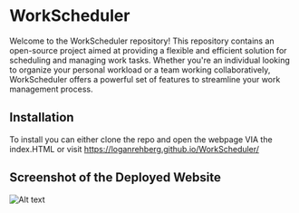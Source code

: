 # WorkScheduler
Welcome to the WorkScheduler repository! This repository contains an open-source project aimed at providing a flexible and efficient solution for scheduling and managing work tasks. Whether you're an individual looking to organize your personal workload or a team working collaboratively, WorkScheduler offers a powerful set of features to streamline your work management process.


## Installation

To install you can either clone the repo and open the webpage VIA the index.HTML or visit https://loganrehberg.github.io/WorkScheduler/

## Screenshot of the Deployed Website

![Alt text](C:\Users\fuzzy\bootcamp\classwork\NU-VIRT-FSF-PT-05-2023-U-LOLC\05-Third-Party-APIs\02-Challenge\WorkScheduler\assets\screenshot.png)
